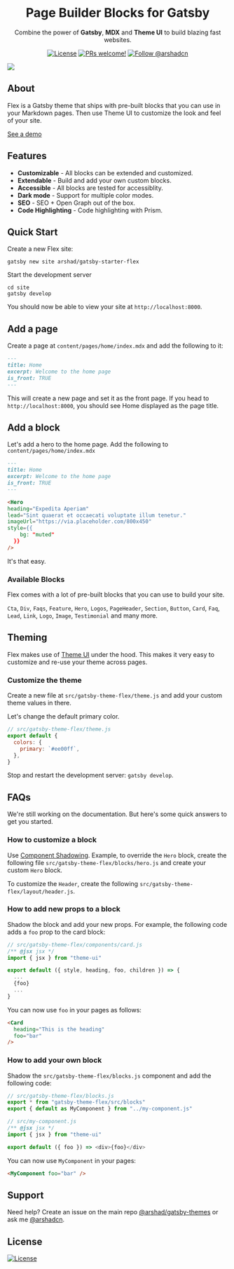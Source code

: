 <div align="center">
<h1>Page Builder Blocks for Gatsby</h1>
</div>

<p align="center">
Combine the power of <strong>Gatsby</strong>, <strong>MDX</strong> and <strong>Theme UI</strong> to build blazing fast websites.
</p>

<p align="center">
  <a href="https://github.com/arshad/gatsby-themes/blob/master/LICENSE"><img src="https://img.shields.io/npm/l/gatsby-theme-flex.svg" alt="License"></a>
  <a href="https://github.com/arshad/gatsby-themes/pulls"><img src="https://img.shields.io/badge/PRs-welcome-brightgreen.svg" alt="PRs welcome!" /></a>
  <a href="https://twitter.com/arshadcn"><img src="https://img.shields.io/badge/Follow-%40arshadcn-1da1f2" alt="Follow @arshadcn" /></a>
</p>

<img src="https://arshad.io/uploads/gatsby-theme-flex.gif" />

## About

Flex is a Gatsby theme that ships with pre-built blocks that you can use in your Markdown pages. Then use Theme UI to customize the look and feel of your site.

[See a demo](https://flex.arshad.io)

## Features

- **Customizable** - All blocks can be extended and customized.
- **Extendable** - Build and add your own custom blocks.
- **Accessible** - All blocks are tested for accessiblity.
- **Dark mode** - Support for multiple color modes.
- **SEO** - SEO + Open Graph out of the box.
- **Code Highlighting** - Code highlighting with Prism.

## Quick Start

Create a new Flex site:

```shell
gatsby new site arshad/gatsby-starter-flex
```

Start the development server

```shell
cd site
gatsby develop
```

You should now be able to view your site at `http://localhost:8000`.

## Add a page

Create a page at `content/pages/home/index.mdx` and add the following to it:

```markdown
---
title: Home
excerpt: Welcome to the home page
is_front: TRUE
---
```

This will create a new page and set it as the front page. If you head to `http://localhost:8000`, you should see Home displayed as the page title.

## Add a block

Let's add a hero to the home page. Add the following to `content/pages/home/index.mdx`

```markdown
---
title: Home
excerpt: Welcome to the home page
is_front: TRUE
---

<Hero
heading="Expedita Aperiam"
lead="Sint quaerat et occaecati voluptate illum tenetur."
imageUrl="https://via.placeholder.com/800x450"
style={{
    bg: "muted"
  }}
/>
```

It's that easy.

### Available Blocks

Flex comes with a lot of pre-built blocks that you can use to build your site.

`Cta`, `Div`, `Faqs`, `Feature`, `Hero`, `Logos`, `PageHeader`, `Section`, `Button`, `Card`, `Faq`, `Lead`, `Link`, `Logo`, `Image`, `Testimonial` and many more.

## Theming

Flex makes use of [Theme UI](https://theme-ui.com) under the hood. This makes it very easy to customize and re-use your theme across pages.

### Customize the theme

Create a new file at `src/gatsby-theme-flex/theme.js` and add your custom theme values in there.

Let's change the default primary color.

```js
// src/gatsby-theme-flex/theme.js
export default {
  colors: {
    primary: `#ee00ff`,
  },
}
```

Stop and restart the development server: `gatsby develop`.

## FAQs

We're still working on the documentation. But here's some quick answers to get you started.

### How to customize a block

Use [Component Shadowing](https://www.gatsbyjs.org/docs/themes/shadowing/). Example, to override the `Hero` block, create the following file `src/gatsby-theme-flex/blocks/hero.js` and create your custom `Hero` block.

To customize the `Header`, create the following `src/gatsby-theme-flex/layout/header.js`.

### How to add new props to a block

Shadow the block and add your new props. For example, the following code adds a `foo` prop to the card block:

```js
// src/gatsby-theme-flex/components/card.js
/** @jsx jsx */
import { jsx } from "theme-ui"

export default ({ style, heading, foo, children }) => {
  ...
  {foo}
  ...
}
```

You can now use `foo` in your pages as follows:

```markdown
<Card 
  heading="This is the heading" 
  foo="bar" 
/>
```

### How to add your own block

Shadow the `src/gatsby-theme-flex/blocks.js` component and add the following code:

```js
// src/gatsby-theme-flex/blocks.js
export * from "gatsby-theme-flex/src/blocks"
export { default as MyComponent } from "../my-component.js"
```

```js
// src/my-component.js
/** @jsx jsx */
import { jsx } from "theme-ui"

export default ({ foo }) => <div>{foo}</div>
```

You can now use `MyComponent` in your pages:

```markdown
<MyComponent foo="bar" />
```

## Support

Need help? Create an issue on the main repo [@arshad/gatsby-themes](https://github.com/arshad/gatsby-themes/issues) or ask me [@arshadcn](https://twitter.com/arshadcn).

## License

<a href="https://www.npmjs.com/package/gatsby-theme-flex"><img src="https://img.shields.io/npm/l/gatsby-theme-flex.svg" alt="License"></a>

